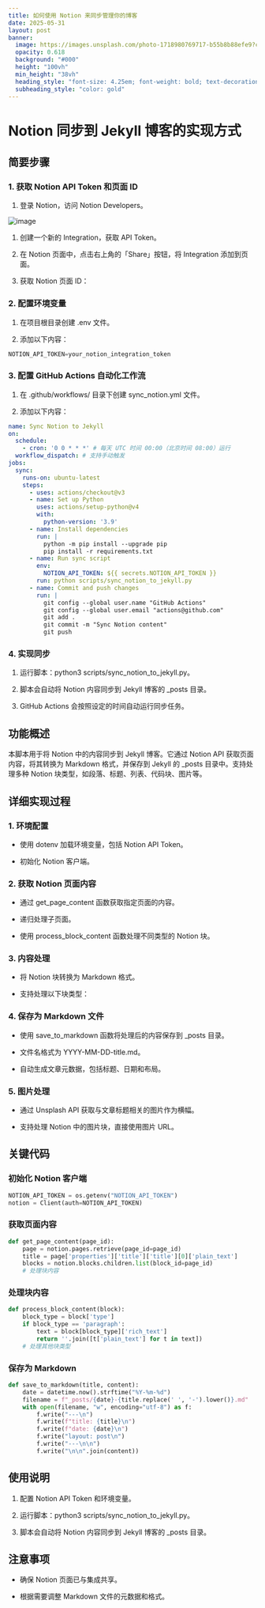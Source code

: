 ```yaml
---
title: 如何使用 Notion 来同步管理你的博客
date: 2025-05-31
layout: post
banner:
  image: https://images.unsplash.com/photo-1718980769717-b55b8b88efe9?crop=entropy&cs=tinysrgb&fit=max&fm=jpg&ixid=M3w2OTIwMzJ8MHwxfHJhbmRvbXx8fHx8fHx8fDE3NDg3Mjk5NDd8&ixlib=rb-4.1.0&q=80&w=1080
  opacity: 0.618
  background: "#000"
  height: "100vh"
  min_height: "38vh"
  heading_style: "font-size: 4.25em; font-weight: bold; text-decoration: underline"
  subheading_style: "color: gold"
---
```


# Notion 同步到 Jekyll 博客的实现方式

## 简要步骤

### 1. 获取 Notion API Token 和页面 ID

1. 登录 Notion，访问 Notion Developers。

![image](https://prod-files-secure.s3.us-west-2.amazonaws.com/a7a0cc5a-89b9-4cda-8686-1fba0ca52f40/d19c1afe-dea5-4312-9333-786b0ba83054/image.png?X-Amz-Algorithm=AWS4-HMAC-SHA256&X-Amz-Content-Sha256=UNSIGNED-PAYLOAD&X-Amz-Credential=ASIAZI2LB46653PZHPCK%2F20250531%2Fus-west-2%2Fs3%2Faws4_request&X-Amz-Date=20250531T221907Z&X-Amz-Expires=3600&X-Amz-Security-Token=IQoJb3JpZ2luX2VjEP3%2F%2F%2F%2F%2F%2F%2F%2F%2F%2FwEaCXVzLXdlc3QtMiJIMEYCIQDTNFO4yGFQXVOSboQiAIQxXIjD9PLoj5tYNOKPAsr2SwIhAIPQM9n0h2fXgLHteT1oLKMGojLaatxQFiYKk%2F8j0WygKogECMb%2F%2F%2F%2F%2F%2F%2F%2F%2F%2FwEQABoMNjM3NDIzMTgzODA1IgxJMZZPgfjO8apQMC8q3ANw8qOp0jqUDcefyvy4lreQ5eClIVKPBIW087Y1Gya0vfkZ1VW%2FW1xh%2B%2BBQh%2FZn4ue6IaY25GgTklr10HG3H3g7GXT87rCDWmwpfEMjTC6XcSsobP74kbFGVVr0choXf1UW2aciwCyPvDeyDhfBTlzIGr0gdhqfQKVUYhk2d%2BUXYkcTdmnbeb6ALB%2B3dL6pvjOkubgOEGQeCRjbQgfhFudDQ1QtMuPFSnWmCsCF2pJfVVryiPPMq1ftwY%2Fqbx0ecPvSRBqXTP8anAMRtRO4q2soF3pBWfg6V2JpA2fQ1c1aRYoaQgkWD80%2BlB0RQt%2B3L59YxJsVReh%2FOuINF7matOtYbuWQ1PaJWBbwj5wujh2ePFiEsSO1g2xL4w%2FPHbf8fWtp4BszKeR5hQzDqDSfWuP%2F6KY86JkPD1etFukkZXyj9qPV20R6CCmpXmRZ1Eoy7gAZp3K1v6V%2BK0I3Fbmaj%2F79FcFbPzaqyGHxUjRZ%2FmKdUWcA50IdesAWn%2FGZsJHJ%2F90KeSsq5D6zYDmu2Xf%2FQxiH9BXBhKTMpvcZ8onKSzxt6l%2BBO8tQ6ALdYcIbGwiiJsZYJ8RVeh5wqVVopqB7s9K%2BseMnBcSueFQg8vrUBQ86XO5rhQmJDF%2BiF1hkmjCazO3BBjqkAVndujicjsXIM129oBNM6jeeA%2FzSsNzNpToxxPWDAy%2FVeCy9oLiDQ0im%2FwN49QbutZ54%2BIhTvTGVpGv8Zq2h3jkr6ytL8uctICN6SLOBUVtQADZKGvnlCoW74ilsMkJP0F0TuxZfnumOP%2FMivJkptGekgKeo369xRtm4RClisYOd2%2BUKjNXvP7DwS19P01tra1AyGKfb1c%2BDkfB2CFVkRcOaWN7b&X-Amz-Signature=34e9734c3d0fe03c1448c6c57bc861e19b24cd0e5af8d3e0639f823049739268&X-Amz-SignedHeaders=host&x-id=GetObject)

1. 创建一个新的 Integration，获取 API Token。

1. 在 Notion 页面中，点击右上角的「Share」按钮，将 Integration 添加到页面。

1. 获取 Notion 页面 ID：


### 2. 配置环境变量

1. 在项目根目录创建 .env 文件。

1. 添加以下内容：

```javascript
NOTION_API_TOKEN=your_notion_integration_token
```

### 3. 配置 GitHub Actions 自动化工作流

1. 在 .github/workflows/ 目录下创建 sync_notion.yml 文件。

1. 添加以下内容：

```yaml
name: Sync Notion to Jekyll
on:
  schedule:
    - cron: '0 0 * * *' # 每天 UTC 时间 00:00（北京时间 08:00）运行
  workflow_dispatch: # 支持手动触发
jobs:
  sync:
    runs-on: ubuntu-latest
    steps:
      - uses: actions/checkout@v3
      - name: Set up Python
        uses: actions/setup-python@v4
        with:
          python-version: '3.9'
      - name: Install dependencies
        run: |
          python -m pip install --upgrade pip
          pip install -r requirements.txt
      - name: Run sync script
        env:
          NOTION_API_TOKEN: ${{ secrets.NOTION_API_TOKEN }}
        run: python scripts/sync_notion_to_jekyll.py
      - name: Commit and push changes
        run: |
          git config --global user.name "GitHub Actions"
          git config --global user.email "actions@github.com"
          git add .
          git commit -m "Sync Notion content"
          git push
```

### 4. 实现同步

1. 运行脚本：python3 scripts/sync_notion_to_jekyll.py。

1. 脚本会自动将 Notion 内容同步到 Jekyll 博客的 _posts 目录。

1. GitHub Actions 会按照设定的时间自动运行同步任务。

## 功能概述

本脚本用于将 Notion 中的内容同步到 Jekyll 博客。它通过 Notion API 获取页面内容，将其转换为 Markdown 格式，并保存到 Jekyll 的 _posts 目录中。支持处理多种 Notion 块类型，如段落、标题、列表、代码块、图片等。

## 详细实现过程

### 1. 环境配置

- 使用 dotenv 加载环境变量，包括 Notion API Token。

- 初始化 Notion 客户端。

### 2. 获取 Notion 页面内容

- 通过 get_page_content 函数获取指定页面的内容。

- 递归处理子页面。

- 使用 process_block_content 函数处理不同类型的 Notion 块。

### 3. 内容处理

- 将 Notion 块转换为 Markdown 格式。

- 支持处理以下块类型：


### 4. 保存为 Markdown 文件

- 使用 save_to_markdown 函数将处理后的内容保存到 _posts 目录。

- 文件名格式为 YYYY-MM-DD-title.md。

- 自动生成文章元数据，包括标题、日期和布局。

### 5. 图片处理

- 通过 Unsplash API 获取与文章标题相关的图片作为横幅。

- 支持处理 Notion 中的图片块，直接使用图片 URL。

## 关键代码

### 初始化 Notion 客户端

```python
NOTION_API_TOKEN = os.getenv("NOTION_API_TOKEN")
notion = Client(auth=NOTION_API_TOKEN)
```

### 获取页面内容

```python
def get_page_content(page_id):
    page = notion.pages.retrieve(page_id=page_id)
    title = page['properties']['title']['title'][0]['plain_text']
    blocks = notion.blocks.children.list(block_id=page_id)
    # 处理块内容
```

### 处理块内容

```python
def process_block_content(block):
    block_type = block['type']
    if block_type == 'paragraph':
        text = block[block_type]['rich_text']
        return ''.join([t['plain_text'] for t in text])
    # 处理其他块类型
```

### 保存为 Markdown

```python
def save_to_markdown(title, content):
    date = datetime.now().strftime("%Y-%m-%d")
    filename = f"_posts/{date}-{title.replace(' ', '-').lower()}.md"
    with open(filename, "w", encoding="utf-8") as f:
        f.write("---\n")
        f.write(f"title: {title}\n")
        f.write(f"date: {date}\n")
        f.write("layout: post\n")
        f.write("---\n\n")
        f.write("\n\n".join(content))
```

## 使用说明

1. 配置 Notion API Token 和环境变量。

1. 运行脚本：python3 scripts/sync_notion_to_jekyll.py。

1. 脚本会自动将 Notion 内容同步到 Jekyll 博客的 _posts 目录。

## 注意事项

- 确保 Notion 页面已与集成共享。

- 根据需要调整 Markdown 文件的元数据和格式。